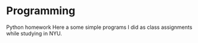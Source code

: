 # Programming
Python homework
Here a some simple programs I did as class assignments while studying in NYU. 
